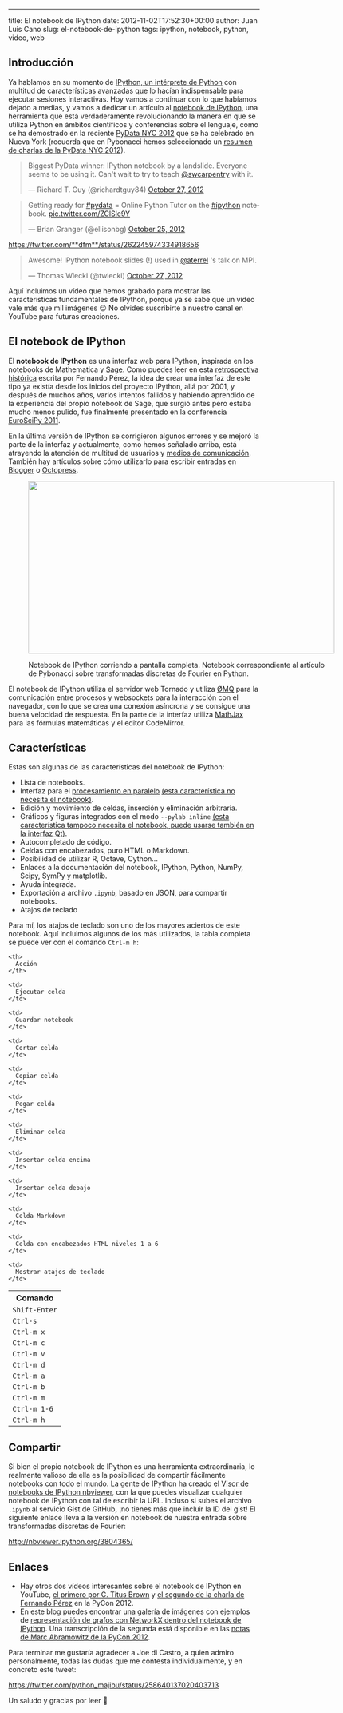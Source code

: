 ---
title: El notebook de IPython
date: 2012-11-02T17:52:30+00:00
author: Juan Luis Cano
slug: el-notebook-de-ipython
tags: ipython, notebook, python, video, web

## Introducción

Ya hablamos en su momento de [IPython, un intérprete de Python](http://pybonacci.org/2012/07/02/introduccion-a-ipython-mucho-mas-que-un-interprete-de-python/ "Introducción a IPython: mucho más que un intérprete de Python") con multitud de características avanzadas que lo hacían indispensable para ejecutar sesiones interactivas. Hoy vamos a continuar con lo que habíamos dejado a medias, y vamos a dedicar un artículo al [notebook de IPython](http://ipython.org/ipython-doc/dev/interactive/htmlnotebook.html), una herramienta que está verdaderamente revolucionando la manera en que se utiliza Python en ámbitos científicos y conferencias sobre el lenguaje, como se ha demostrado en la reciente [PyData NYC 2012](http://nyc2012.pydata.org/) que se ha celebrado en Nueva York (recuerda que en Pybonacci hemos seleccionado un [resumen de charlas de la PyData NYC 2012](http://pybonacci.org/2012/10/31/recopilacion-del-pydata-nyc-2012/ "Recopilación del PyData NYC 2012")).

<blockquote class="twitter-tweet" width="550">
  <p lang="en" dir="ltr">
    Biggest PyData winner: IPython notebook by a landslide. Everyone seems to be using it. Can't wait to try to teach <a href="https://twitter.com/swcarpentry">@swcarpentry</a> with it.
  </p>
  
  <p>
    &mdash; Richard T. Guy (@richardtguy84) <a href="https://twitter.com/richardtguy84/status/262289566009016320">October 27, 2012</a>
  </p>
</blockquote>



<blockquote class="twitter-tweet" width="550">
  <p lang="en" dir="ltr">
    Getting ready for <a href="https://twitter.com/hashtag/pydata?src=hash">#pydata</a> = Online Python Tutor on the <a href="https://twitter.com/hashtag/ipython?src=hash">#ipython</a> notebook. <a href="http://t.co/ZClSle9Y">pic.twitter.com/ZClSle9Y</a>
  </p>
  
  <p>
    &mdash; Brian Granger (@ellisonbg) <a href="https://twitter.com/ellisonbg/status/261568248993181696">October 25, 2012</a>
  </p>
</blockquote>



https://twitter.com/**dfm**/status/262245974334918656

<blockquote class="twitter-tweet" width="550">
  <p lang="en" dir="ltr">
    Awesome! IPython notebook slides (!) used in <a href="https://twitter.com/aterrel">@aterrel</a> 's talk on MPI.
  </p>
  
  <p>
    &mdash; Thomas Wiecki (@twiecki) <a href="https://twitter.com/twiecki/status/262267127510216704">October 27, 2012</a>
  </p>
</blockquote>



Aquí incluimos un vídeo que hemos grabado para mostrar las características fundamentales de IPython, porque ya se sabe que un vídeo vale más que mil imágenes 😉 No olvides suscribirte a nuestro canal en YouTube para futuras creaciones.



## El notebook de IPython

El **notebook de IPython** es una interfaz web para IPython, inspirada en los notebooks de Mathematica y [Sage](http://pybonacci.org/2012/05/06/sage-software-matematico-libre-como-alternativa/ "Sage: software matemático libre como alternativa"). Como puedes leer en esta [retrospectiva histórica](http://blog.fperez.org/2012/01/ipython-notebook-historical.html) escrita por Fernando Pérez, la idea de crear una interfaz de este tipo ya existía desde los inicios del proyecto IPython, allá por 2001, y después de muchos años, varios intentos fallidos y habiendo aprendido de la experiencia del propio notebook de Sage, que surgió antes pero estaba mucho menos pulido, fue finalmente presentado en la conferencia [EuroSciPy 2011](http://www.euroscipy.org/talk/4022).

<!--more-->

En la última versión de IPython se corrigieron algunos errores y se mejoró la parte de la interfaz y actualmente, como hemos señalado arriba, está atrayendo la atención de multitud de usuarios y [medios de comunicación](http://www.software.ac.uk/blog/2012-10-18-making-python-more-accessible-scientists-and-more-powerful). También hay artículos sobre cómo utilizarlo para escribir entradas en [Blogger](http://blog.fperez.org/2012/09/blogging-with-ipython-notebook.html) o [Octopress](http://jakevdp.github.com/blog/2012/10/04/blogging-with-ipython/).<figure id="attachment_1161" style="width: 614px" class="wp-caption aligncenter">

[<img class=" wp-image-1161" title="Notebook de IPython" alt="" src="http://pybonacci.org/wp-content/uploads/2012/11/2012-11-02-124946_1366x768_scrot.png?w=1024" width="614" height="345" srcset="https://pybonacci.org/wp-content/uploads/2012/11/2012-11-02-124946_1366x768_scrot.png 1366w, https://pybonacci.org/wp-content/uploads/2012/11/2012-11-02-124946_1366x768_scrot-300x168.png 300w, https://pybonacci.org/wp-content/uploads/2012/11/2012-11-02-124946_1366x768_scrot-1024x575.png 1024w, https://pybonacci.org/wp-content/uploads/2012/11/2012-11-02-124946_1366x768_scrot-1200x674.png 1200w" sizes="(max-width: 614px) 100vw, 614px" />](http://pybonacci.org/wp-content/uploads/2012/11/2012-11-02-124946_1366x768_scrot.png)<figcaption class="wp-caption-text">Notebook de IPython corriendo a pantalla completa. Notebook correspondiente al artículo de Pybonacci sobre transformadas discretas de Fourier en Python.</figcaption></figure> 

El notebook de IPython utiliza el servidor web Tornado y utiliza [ØMQ](http://zeromq.github.com/pyzmq/) para la comunicación entre procesos y websockets para la interacción con el navegador, con lo que se crea una conexión asíncrona y se consigue una buena velocidad de respuesta. En la parte de la interfaz utiliza [MathJax](http://www.mathjax.org/) para las fórmulas matemáticas y el editor CodeMirror.

## Características

Estas son algunas de las características del notebook de IPython:

  * Lista de notebooks.
  * Interfaz para el [procesamiento en paralelo](http://ipython.org/ipython-doc/stable/parallel/index.html) <ins datetime="2012-11-06T21:38:22+00:00">(esta característica no necesita el notebook)</ins>.
  * Edición y movimiento de celdas, inserción y eliminación arbitraria.
  * Gráficos y figuras integrados con el modo `--pylab inline` <ins datetime="2012-11-06T21:38:22+00:00">(esta característica tampoco necesita el notebook, puede usarse también en la interfaz Qt)</ins>.
  * Autocompletado de código.
  * Celdas con encabezados, puro HTML o Markdown.
  * Posibilidad de utilizar R, Octave, Cython...
  * Enlaces a la documentación del notebook, IPython, Python, NumPy, Scipy, SymPy y matplotlib.
  * Ayuda integrada.
  * Exportación a archivo `.ipynb`, basado en JSON, para compartir notebooks.
  * Atajos de teclado

<p style="text-align:left">
  Para mí, los atajos de teclado son uno de los mayores aciertos de este notebook. Aquí incluimos algunos de los más utilizados, la tabla completa se puede ver con el comando <code>Ctrl-m h</code>:
</p>

<table>
  <tr>
    <th>
      Comando
    </th>
    
    <th>
      Acción
    </th>
  </tr>
  
  <tr>
    <td>
      <code>Shift-Enter</code>
    </td>
    
    <td>
      Ejecutar celda
    </td>
  </tr>
  
  <tr>
    <td>
      <code>Ctrl-s</code>
    </td>
    
    <td>
      Guardar notebook
    </td>
  </tr>
  
  <tr>
    <td>
      <code>Ctrl-m x</code>
    </td>
    
    <td>
      Cortar celda
    </td>
  </tr>
  
  <tr>
    <td>
      <code>Ctrl-m c</code>
    </td>
    
    <td>
      Copiar celda
    </td>
  </tr>
  
  <tr>
    <td>
      <code>Ctrl-m v</code>
    </td>
    
    <td>
      Pegar celda
    </td>
  </tr>
  
  <tr>
    <td>
      <code>Ctrl-m d</code>
    </td>
    
    <td>
      Eliminar celda
    </td>
  </tr>
  
  <tr>
    <td>
      <code>Ctrl-m a</code>
    </td>
    
    <td>
      Insertar celda encima
    </td>
  </tr>
  
  <tr>
    <td>
      <code>Ctrl-m b</code>
    </td>
    
    <td>
      Insertar celda debajo
    </td>
  </tr>
  
  <tr>
    <td>
      <code>Ctrl-m m</code>
    </td>
    
    <td>
      Celda Markdown
    </td>
  </tr>
  
  <tr>
    <td>
      <code>Ctrl-m 1-6</code>
    </td>
    
    <td>
      Celda con encabezados HTML niveles 1 a 6
    </td>
  </tr>
  
  <tr>
    <td>
      <code>Ctrl-m h</code>
    </td>
    
    <td>
      Mostrar atajos de teclado
    </td>
  </tr>
</table>

## Compartir

Si bien el propio notebook de IPython es una herramienta extraordinaria, lo realmente valioso de ella es la posibilidad de compartir fácilmente notebooks con todo el mundo. La gente de IPython ha creado el [Visor de notebooks de IPython nbviewer](http://nbviewer.ipython.org/), con la que puedes visualizar cualquier notebook de IPython con tal de escribir la URL. Incluso si subes el archivo `.ipynb` al servicio Gist de GitHub, ¡no tienes más que incluir la ID del gist! El siguiente enlace lleva a la versión en notebook de nuestra entrada sobre transformadas discretas de Fourier:

<http://nbviewer.ipython.org/3804365/>

## Enlaces

  * Hay otros dos vídeos interesantes sobre el notebook de IPython en YouTube, [el primero por C. Titus Brown](http://youtu.be/HaS4NXxL5Qc) y [el segundo de la charla de Fernando Pérez](http://youtu.be/2G5YTlheCbw) en la PyCon 2012.
  * En este blog puedes encontrar una galería de imágenes con ejemplos de [representación de grafos con NetworkX dentro del notebook de IPython](http://bigsnarf.wordpress.com/2012/06/08/ipython-notebook-examples-of-youtube-html-and-networkx-visualizations/). Una transcripción de la segunda está disponible en las [notas de Marc Abramowitz de la PyCon 2012](http://pycon-2012-notes.readthedocs.org/en/latest/ipython.html).

Para terminar me gustaría agradecer a Joe di Castro, a quien admiro personalmente, todas las dudas que me contesta individualmente, y en concreto este tweet:

https://twitter.com/python_majibu/status/258640137020403713

Un saludo y gracias por leer 🙂